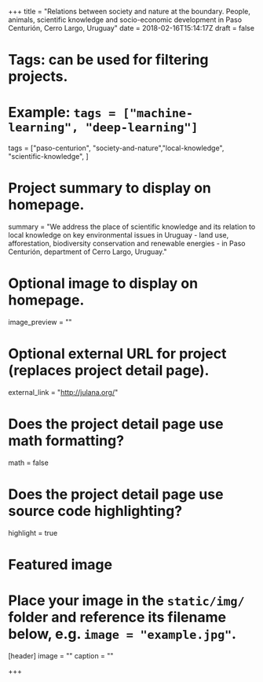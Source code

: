 +++
title = "Relations between society and nature at the boundary. People, animals, scientific knowledge and socio-economic development in Paso Centurión, Cerro Largo, Uruguay"
date = 2018-02-16T15:14:17Z
draft = false
  
# Tags: can be used for filtering projects.
# Example: `tags = ["machine-learning", "deep-learning"]`
tags = ["paso-centurion", "society-and-nature","local-knowledge", "scientific-knowledge", ]
  
# Project summary to display on homepage.
summary = "We address the place of scientific knowledge and its relation to local knowledge on key environmental issues in Uruguay - land use, afforestation, biodiversity conservation and renewable energies - in Paso Centurión, department of Cerro Largo, Uruguay."
  
# Optional image to display on homepage.
image_preview = ""
  
# Optional external URL for project (replaces project detail page).
external_link = "http://julana.org/"
  
# Does the project detail page use math formatting?
math = false
  
# Does the project detail page use source code highlighting?
highlight = true
  
# Featured image
# Place your image in the `static/img/` folder and reference its filename below, e.g. `image = "example.jpg"`.
[header]
image = ""
caption = ""
  
+++
